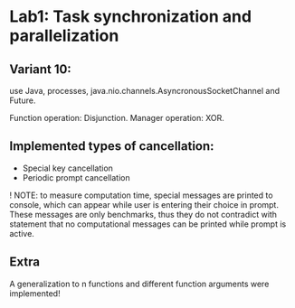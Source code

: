 # Lab1: Task synchronization and parallelization

## Variant 10:

use Java, processes, java.nio.channels.AsyncronousSocketChannel and Future<T>.
  
Function operation: Disjunction. Manager operation: XOR.
  
## Implemented types of cancellation:
- Special key cancellation
- Periodic prompt cancellation

! NOTE: to measure computation time, special messages are printed to console, which can appear while user is entering their choice in prompt.
  These messages are only benchmarks, thus they do not contradict with statement that no computational messages can be printed while prompt is active.
  
## Extra

A generalization to n functions and different function arguments were implemented!
